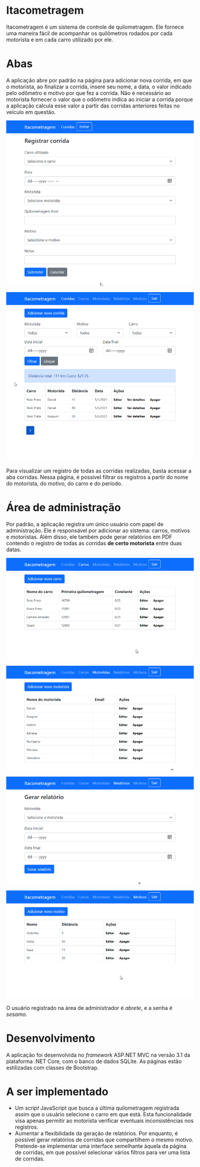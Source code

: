 # Itacometragem
Itacometragem é um sistema de controle de quilometragem. Ele fornece uma maneira fácil de acompanhar os quilômetros rodados por cada motorista e em cada carro utilizado por ele.

# Abas
A aplicação abre por padrão na página para adicionar nova corrida, em que o motorista, ao finalizar a corrida, insere seu nome, a data, o valor indicado pelo odômetro e motivo por que fez a corrida. Não é necessário ao motorista fornecer o valor que o odômetro indica ao iniciar a corrida porque a aplicação calcula esse valor a partir das corridas anteriores feitas no veículo em questão.

![](Images/initial_screen_logout.png)

![](Images/rides_list.png)

Para visualizar um registro de todas as corridas realizadas, basta acessar a aba corridas. Nessa página, é possível filtrar os registros a partir do nome do motorista, do motivo, do carro e do período.

# Área de administração
Por padrão, a aplicação registra um único usuário com papel de administração. Ele é responsável por adicionar ao sistema: carros, motivos e motoristas. Além disso, ele também pode gerar relatórios em PDF contendo o registro de todas as corridas **de certo motorista** entre duas datas.

![](Images/cars_list.png)

![](Images/drivers_list.png)

![](Images/report_generations.png)

![](Images/motives_list.png)

O usuário registrado na área de administrador é _abrete_, e a senha é _sesamo_.

# Desenvolvimento
A aplicação foi desenvolvida no _framework_ ASP.NET MVC na versão 3.1 da plataforma .NET Core, com o banco de dados SQLite. As páginas estão estilizadas com classes de Bootstrap.

# A ser implementado
- Um _script_ JavaScript que busca a última quilometragem registrada assim que o usuário selecione o carro em que está. Esta funcionalidade visa apenas permitir ao motorista verificar eventuais inconsistências nos registros.
- Aumentar a flexibilidade da geração de relatórios. Por enquanto, é possível gerar relatórios de corridas que compartilhem o mesmo motivo. Pretende-se implementar uma interface semelhante àquela da página de corridas, em que possível selecionar vários filtros para ver uma lista de corridas.
